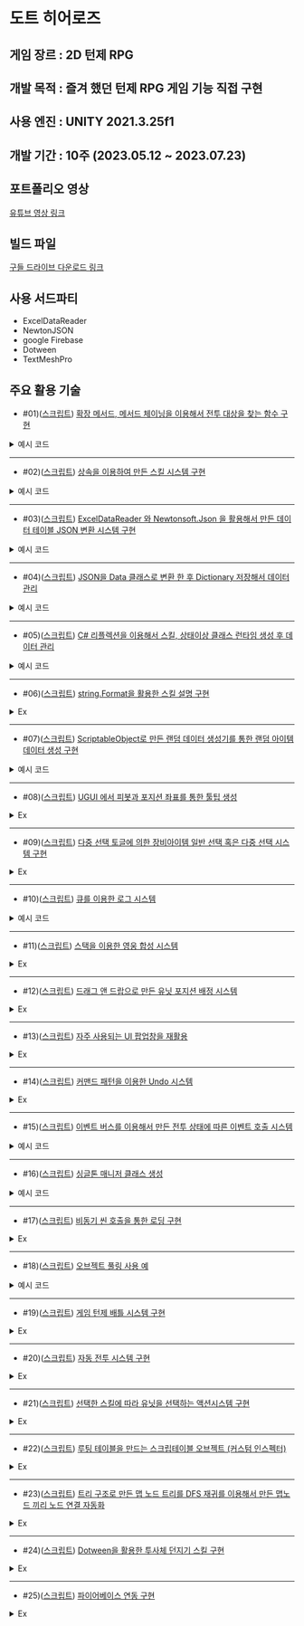 도트 히어로즈
===


게임 장르 : 2D 턴제 RPG
---

개발 목적 : 즐겨 했던 턴제 RPG 게임 기능 직접 구현
---

사용 엔진 : UNITY 2021.3.25f1
---


개발 기간 : 10주 (2023.05.12 ~ 2023.07.23)
---


포트폴리오 영상
---
[유튜브 영상 링크](https://www.youtube.com/watch?v=ZACqozWcwWE&ab_channel=%EB%85%B8%EC%96%B4%EC%9D%B4)


빌드 파일
---
[구들 드라이브 다운로드 링크](https://drive.google.com/file/d/1AINMf5aS2t6UDCPbDsIh2ihyqnkEpRmg/view?usp=sharing)


사용 서드파티
---
* ExcelDataReader
* NewtonJSON
* google Firebase
* Dotween
* TextMeshPro


주요 활용 기술
---
* #01)([스크립트](https://github.com/dkckacka1/DotHeros-2DPortfolio-/blob/main/Portfolio_2D/Assets/02.%20Script/Battle/Unit/SkillSystem/BattleTargetSetExtensions.cs)) [확장 메서드, 메서드 체이닝을 이용해서 전투 대상을 찾는 함수 구현](https://copractice.tistory.com/47)

<details>
<summary>예시 코드</summary>
  
```csharp
public override IEnumerable<BattleUnit> SetTarget(BattleUnit actionUnit, List<GridPosition> targetUnits)
{
    // 적군에서 가장 체력 낮은 적을 타겟으로 잡음
    return targetUnits.GetEnemyTarget(actionUnit, this).OrderLowHealth().GetTargetNum(this).SelectBattleUnit();
}
```

</details>

---
* #02)([스크립트](https://github.com/dkckacka1/DotHeros-2DPortfolio-/blob/main/Portfolio_2D/Assets/02.%20Script/Battle/Unit/SkillSystem/Skill.cs)) [상속을 이용하여 만든 스킬 시스템 구현](https://copractice.tistory.com/60)

<details>
<summary>예시 코드</summary>
  
```csharp
public abstract class Skill
{
    protected SkillData skillData;                                  // 스킬 데이터

    public SkillData GetData => skillData;                          // 스킬 데이터를 리턴한다.
    public Sprite skillSprite;                                      // 스킬의 이미지를 표기할 스프라이트
    public List<Condition> conditionList = new List<Condition>() { null, null, null };  // 스킬이 가지고있는 상태이상

    public Skill(SkillData skillData)
    {
        // 데이터를 참조한다.
        this.skillData = skillData;
        // 스프라이트 이미지를 가져온다.
        this.skillSprite = GameManager.Instance.GetSprite(skillData.skillIconSpriteName);


        if (skillData.conditinID_1 != -1)
            // 스킬 데이터에서 상태이상이 존재하면
        {
            if (GameManager.Instance.TryGetCondition(skillData.conditinID_1, out Condition condition_1))
                // 상태이상을 가져와 리스트에 넣어준다.
            {
                conditionList[0] = condition_1;
            }
            else
                // 상태이상이 존재 하지 않으면
            {
                // null 값 넣기
                conditionList[0] = null;
            }
        }
        else
        // 스킬 데이터에서 상태이상이 존재하지 않으면
        {
            // null 값 넣기
            conditionList[0] = null;
        }

        if (skillData.conditinID_2 != -1)
        {
            if (GameManager.Instance.TryGetCondition(skillData.conditinID_2, out Condition condition_2))
            {
                conditionList[1] = condition_2;
            }
            else
            {
                conditionList[1] = null;
            }
        }
        else
        {
            conditionList[1] = null;
        }

        if (skillData.conditinID_3 != -1)
        {
            if (GameManager.Instance.TryGetCondition(skillData.conditinID_3, out Condition condition_3))
            {
                conditionList[2] = condition_3;
            }
            else
            {
                conditionList[2] = null;
            }
        }
        else
        {
            conditionList[2] = null;
        }
    }

    // ORDER : #06) string.Format을 활용한 스킬 설명 구현
    // 스킬 설명을 보여준다.
    public virtual string GetDesc(int skillLevel)
    {
        string desc = string.Empty;
        object[] values = GetLevelValue(); // 스킬 레벨에 의해 변경될 수치들

        if (values.Length == 0)
            // 변경될 수치가 없다면
        {
            // 스킬 설명을 그대로 리턴
            desc = GetData.skillDesc;
        }
        else
            // 변경될 수치가 있다면
        {
            float[] SetSkillLevelValues = values.Select(value => (float)value * skillLevel).ToArray();
            // 스킬 설명을 string.format 방식으로 가져온다.
            // Cast<object>().ToArray()를 하지않으면 컴파일러가 SetSkillLevelValues을 배열이 아닌 하나의 오브젝트로 판단하여
            // public static String Format(String format, object arg0); 함수를 호출해버린다.
            // Cast<object>().ToArray()를 사용해야
            // public static String Format(String format, params object[] args); 함수를 호출한다.
            desc = string.Format(GetData.skillDesc, SetSkillLevelValues.Cast<object>().ToArray());
        }

        return desc;
    }

    // 스킬을 사용할때 호출되는 가상 함수
    public virtual void Action(object sender, SkillActionEventArgs e)
    {
        // 스킬을 사용하면 로그에 등록된다.
        BattleManager.UIManager.AddLog(GetLogString(e));
    }

    // 로그에 등록될 로그 정보를 만드는 순수 가상 함수
    protected abstract string GetLogString(SkillActionEventArgs e);

    // 스킬 데이터에서 수치를 가져온다.
    private object[] GetLevelValue()
    {
        List<object> levelValues = new List<object>();
        if (GetData.skillLevelValue_1 != 0)
        {
            levelValues.Add(GetData.skillLevelValue_1);
        }

        if (GetData.skillLevelValue_2 != 0)
        {
            levelValues.Add(GetData.skillLevelValue_2);
        }

        if (GetData.skillLevelValue_3 != 0)
        {
            levelValues.Add(GetData.skillLevelValue_3);
        }

        return levelValues.ToArray();
    }
} 
```

</details>

---
* #03)([스크립트](https://github.com/dkckacka1/DotHeros-2DPortfolio-/blob/main/Portfolio_2D/Assets/02.%20Script/Core/Editor/TableToJson.cs)) [ExcelDataReader 와 Newtonsoft.Json 을 활용해서 만든 데이터 테이블 JSON 변환 시스템 구현](https://copractice.tistory.com/61)

<details>
<summary>예시 코드</summary>
  
```csharp
 // 엑셀에서 읽은 정보를 토대로 JSON파일을 생성합니다.
  private static bool WriteJson(DataTableReader reader, int rowCount, string excelPath)
  {
      using (var writer = new JsonTextWriter(File.CreateText(Application.dataPath + Constant.ResorucesDataPath + excelPath + ".json")))
          // JSON 쓰기를 실행합니다.
      {
          // JSON 파일의 속성 이름을 가져옵니다.
          List<string> propertyList = new List<string>();
  
          // 첫번째 행을 읽어옵니다.
          reader.Read();
          for (int i = 0; i < rowCount; i++)
          {
              try
              {
                  // 첫번째 행은 변수의 이름이므로 속성리스트에 넣어줍니다.
                  propertyList.Add(reader.GetString(i));
              }
              catch (InvalidCastException)
              {
                  Debug.LogError("Invalid data type.");
                  return false;
              }
          }
  
          // JSON파일을 만들때 읽기 쉽게 만듭니다.
          writer.Formatting = Formatting.Indented;
          // JSON을 배열값으로 만듭니다.
          writer.WriteStartArray();
          do
          {
              while (reader.Read())
                  // 행을 읽습니다.
              {
                  writer.WriteStartObject();
                  // JSON의 요소를 만듭니다.
                  for (int i = 0; i < propertyList.Count; i++)
                  {
                      writer.WritePropertyName(propertyList[i]);
                      // 각 행열에 맞는 속성값을 가져옵니다.
                      if (int.TryParse(reader.GetValue(i).ToString(), out int intValue))
                          // 가져온 값이 int형인지 확인
                      {
                          // 값을 int형으로 넣어줍니다.
                          writer.WriteValue(intValue);
                      }
                      else if (bool.TryParse(reader.GetValue(i).ToString(), out bool boolValue))
                          // 가져온 값이 bool형인지 확인
                      {
                          // 값을 bool 형으로 넣어줍니다.
                          writer.WriteValue(boolValue);
                      }
                      else if (float.TryParse(reader.GetValue(i).ToString(), out float floatValue))
                          // 가져온 값이 float 형인지 확인
                      {
                          // 값을 float형으로 넣어줍니다.
                          writer.WriteValue(floatValue);
                      }
                      else
                      {
                          // 어떠한 것도 아니라면 문자열형태로 넣어줍니다.
                          writer.WriteValue(reader.GetString(i));
                      }
                  }
  
                  //배열에 요소를 채워 넣습니다.
                  writer.WriteEndObject();
              }
          }
          // 다음행이 존재하지 않을 때 까지 반복합니다
          while (reader.NextResult());
          // JSON 배열 작성을 종료합니다.
          writer.WriteEndArray();
          return true;
      }
  }
```

</details>

---
* #04)([스크립트](https://github.com/dkckacka1/DotHeros-2DPortfolio-/blob/b66275919473052e85dca84890841800e42a5f15/Portfolio_2D/Assets/02.%20Script/Core/GameManager/ResourcesLoader.cs#L63C1-L63C1)) [JSON을 Data 클래스로 변환 한 후 Dictionary 저장해서 데이터 관리](https://copractice.tistory.com/62)

<details>
<summary>예시 코드</summary>
  
```csharp
  // 데이터 타입을 로드합니다
  private static void LoadData<T>(Dictionary<int, Data> dataDic, string jsonPath) where T : Data
  {
      // JSON 파일을 로드 하기위해 TextAsset 타입으로 로드합니다.
      var json = Resources.Load<TextAsset>(jsonPath);
      // 가져온 TextAsset를 가져와서 Data타입으로 역직렬화 합니다.
      var datas = JsonConvert.DeserializeObject<T[]>(json.text);

      // 역직렬화한 Data타입을 Dic에 넣어줍니다.
      foreach (var data in datas)
      {
          dataDic.Add(data.ID, data);
      }
  }
```

</details>

---
* #05)([스크립트](https://github.com/dkckacka1/DotHeros-2DPortfolio-/blob/b66275919473052e85dca84890841800e42a5f15/Portfolio_2D/Assets/02.%20Script/Core/GameManager/GameManager.cs#L385)) [C# 리플렉션을 이용해서 스킬, 상태이상 클래스 런타임 생성 후 데이터 관리](https://copractice.tistory.com/63)

<details>
<summary>예시 코드</summary>
  
```csharp
// 스킬 데이터로 스킬 클래스 생성
  private void LoadSkill()
  {
      foreach (var data in GetDatas<SkillData>())
      {
          SkillData skillData = (data as SkillData);
          // 데이터의 스킬 클래스 이름으로 스킬 클래스 타입 가져오기
          var type = Type.GetType("Portfolio.skill." + (data as SkillData).skillClassName);
          // 만들 클래스
          object obj = null;
          switch (skillData.skillType)
          {
              case eSkillType.ActiveSkill:
                  {
                      // 만든 타입으로 클래스를 런타임 생성한 후 스킬 Dic 에 넣어준다.
                      obj = Activator.CreateInstance(type, skillData as ActiveSkillData);
                      skillDictionary.Add(data.ID, obj as ActiveSkill);
                  }
                  break;
              case eSkillType.PassiveSkill:
                  {
                      // 만든 타입으로 클래스를 런타임 생성한 후 스킬 Dic 에 넣어준다.
                      obj = Activator.CreateInstance(type, skillData as PassiveSkillData);
                      skillDictionary.Add(data.ID, obj as PassiveSkill);
                  }
                  break;
              default:
                  Debug.LogWarning("unknownType");
                  break;
          }
      }
  }
```

</details>

---
* #06)([스크립트](https://github.com/dkckacka1/DotHeros-2DPortfolio-/blob/b66275919473052e85dca84890841800e42a5f15/Portfolio_2D/Assets/02.%20Script/Battle/Unit/SkillSystem/Skill.cs#L87)) [string.Format을 활용한 스킬 설명 구현](https://copractice.tistory.com/64)

<details>
<summary>Ex</summary>
  
![#6](https://github.com/dkckacka1/DotHeros-2DPortfolio-/assets/125544460/1dd11497-3c97-4ac4-be72-2e4e5faa055b)


</details>

---
* #07)([스크립트](https://github.com/dkckacka1/DotHeros-2DPortfolio-/blob/main/Portfolio_2D/Assets/02.%20Script/Core/GameManager/ItemGenerator.cs)) [ScriptableObject로 만든 랜덤 데이터 생성기를 통한 랜덤 아이템 데이터 생성 구현](https://copractice.tistory.com/65)

<details>
<summary>예시 코드</summary>
  
```csharp
public class ItemGenerator : MonoBehaviour
{
    [SerializeField] EquipmentCreateData normalCreateData;      // 평범 등급 아이템 랜덤 데이타 생성기
    [SerializeField] EquipmentCreateData rareCreateData;        // 희귀 등급 아이템 랜덤 데이타 생성기
    [SerializeField] EquipmentCreateData uniqueCreateData;      // 고유 등급 아이템 랜덤 데이타 생성기
    [SerializeField] EquipmentCreateData legendaryCreateData;   // 전설 등급 아이템 랜덤 데이타 생성기

    // 장비 데이타를 생성하는 클래스 new() 제한자를 넣어야 클래스를 생성할 수 있다.
    public T CreateEquipmentItemData<T>(eGradeType itemGrade) where T : EquipmentItemData, new()
    {
        // 새로운 클래스
        T newData = new T();
        EquipmentCreateData creator = null;

        newData.equipmentGrade = itemGrade;

        // 만들 려는 등급에 맞는 랜덤 데이터 생성기를 참조한다.
        switch (itemGrade)
        {
            case eGradeType.Normal:
                creator = this.normalCreateData;
                break;
            case eGradeType.Rare:
                creator = this.rareCreateData;
                break;
            case eGradeType.Unique:
                creator = this.uniqueCreateData;
                break;
            case eGradeType.Legendary:
                creator = this.legendaryCreateData;
                break;
            default:
                Debug.LogWarning("CreateItem Error #1");
                return null;
        }

        if (newData is WeaponData)
            // 만들려는 데이터가 무기데이터 라면
        {
            // 주 스텟은 공격력, 랜덤한 능력치 입력
            SetNewPropertyRound(ref (newData as WeaponData).attackPoint, creator.attackPoint.min, creator.attackPoint.max);
            newData.equipmentType = eEquipmentItemType.Weapon;
        }
        else if (newData is HelmetData)
            // 만들려는 데이터가 헬멧데이터 라면
        {
            // 주 스텟은 생명력, 랜덤한 능력치 입력
            SetNewPropertyRound(ref (newData as HelmetData).healthPoint, creator.healthPoint.min, creator.healthPoint.max);
            newData.equipmentType = eEquipmentItemType.Helmet;
        }
        else if (newData is ArmorData)
            // 만들려는 데이터가 갑옷데이터 라면
        {
            // 주 스텟은 방어력, 랜덤한 능력치 입력
            SetNewPropertyRound(ref (newData as ArmorData).defencePoint, creator.defencePoint.min, creator.defencePoint.max);
            newData.equipmentType = eEquipmentItemType.Armor;
        }
        else if (newData is ShoeData)
            // 만들려는 데이터가 신발데이터 라면
        {
            // 주 스텟은 속도, 랜덤한 능력치 입력
            SetNewPropertyRound(ref (newData as ShoeData).speed, creator.speed.min, creator.speed.max);
            newData.equipmentType = eEquipmentItemType.Shoe;
        }
        else if (newData is AmuletData)
            // 만들려는 데이터가 목걸이데이터 라면
        {
            // 주 스텟은 치명타 확률, 데미지, 랜덤한 능력치 입력
            SetNewProperty(ref (newData as AmuletData).criticalPercent, creator.criticalPercent.min, creator.criticalPercent.max);
            SetNewProperty(ref (newData as AmuletData).criticalDamage, creator.criticalDamage.min, creator.criticalDamage.max);
            newData.equipmentType = eEquipmentItemType.Amulet;
        }
        else if (newData is RingData)
            // 만들려는 데이터가 반지이데이터 라면
        {
            // 주 스텟은 효과 적중, 저항력, 랜덤한 능력치 입력
            SetNewProperty(ref (newData as RingData).effectHit, creator.effectHit.min, creator.effectHit.max);
            SetNewProperty(ref (newData as RingData).effectResistance, creator.effectRes.min, creator.effectRes.max);
            newData.equipmentType = eEquipmentItemType.Ring;
        }
        else
        {
            Debug.LogWarning("CreateItem Error #2");
            return null;
        }

        //랜덤한 세트 입력
        newData.setType = (eSetType)Random.Range(0, (int)eSetType.Count);
        return newData;
    }

    // 아이템 강화
    public void ReinforceEquipment(EquipmentItemData data)
    {
        // 강화 수치 증가
        data.reinforceCount++;

        // 각 아이템에 맞는 능력치 증가
        if (data is WeaponData)
        {
            (data as WeaponData).attackPoint = Mathf.Floor((data as WeaponData).attackPoint * 1.2f);
        }
        else if (data is ArmorData)
        {
            (data as ArmorData).defencePoint = Mathf.Floor((data as ArmorData).defencePoint * 1.2f);
        }
        else if (data is HelmetData)
        {
            (data as HelmetData).healthPoint = Mathf.Floor((data as HelmetData).healthPoint * 1.2f);

        }
        else if (data is ShoeData)
        {
            (data as ShoeData).speed = Mathf.Floor((data as ShoeData).speed * 1.1f);
        }
        else if (data is AmuletData)
        {
            (data as AmuletData).criticalPercent = (data as AmuletData).criticalPercent + 0.01f;
            (data as AmuletData).criticalDamage = (data as AmuletData).criticalDamage + 0.01f;

        }
        else if (data is RingData)
        {
            (data as RingData).effectHit = (data as RingData).effectHit + 0.01f;
            (data as RingData).effectResistance = (data as RingData).effectResistance + 0.01f;
        }

        // 강화 수치가 3늘어날때마다 옵션 스탯을 하나씩 부여한다.
        if (data.reinforceCount == 3)
        {
            AddOption(ref data.optionStat_1_Type, ref data.optionStat_1_value, GetEquipmentOptionStat(data), data.equipmentGrade);
        }
        else if (data.reinforceCount == 6)
        {
            AddOption(ref data.optionStat_2_Type, ref data.optionStat_2_value, GetEquipmentOptionStat(data), data.equipmentGrade);
        }
        else if (data.reinforceCount == 9)
        {
            AddOption(ref data.optionStat_3_Type, ref data.optionStat_3_value, GetEquipmentOptionStat(data), data.equipmentGrade);
        }
        else if (data.reinforceCount == 12)
        {
            AddOption(ref data.optionStat_4_Type, ref data.optionStat_4_value, GetEquipmentOptionStat(data), data.equipmentGrade);
        }
    }
```

</details>

---
* #08)([스크립트](https://github.com/dkckacka1/DotHeros-2DPortfolio-/blob/b66275919473052e85dca84890841800e42a5f15/Portfolio_2D/Assets/02.%20Script/Lobby/UI/InventoryPanel/InventoryPanel.cs#L66)) [UGUI 에서 피봇과 포지션 좌표를 통한 툴팁 생성](https://copractice.tistory.com/66)

<details>
<summary>Ex</summary>
  
![#8](https://github.com/dkckacka1/DotHeros-2DPortfolio-/assets/125544460/b39df7ac-075d-482b-99f5-038cbb2c6a7c)

</details>

---
* #09)([스크립트](https://github.com/dkckacka1/DotHeros-2DPortfolio-/blob/b66275919473052e85dca84890841800e42a5f15/Portfolio_2D/Assets/02.%20Script/Lobby/UI/InventoryPanel/EquipmentInventory.cs#L77)) [다중 선택 토글에 의한 장비아이템 일반 선택 혹은 다중 선택 시스템 구현](https://copractice.tistory.com/67)

<details>
<summary>Ex</summary>
  
![#9](https://github.com/dkckacka1/DotHeros-2DPortfolio-/assets/125544460/3028fbff-a6e4-409e-b511-b4b3d7553578)

</details>

---
* #10)([스크립트](https://github.com/dkckacka1/DotHeros-2DPortfolio-/blob/main/Portfolio_2D/Assets/02.%20Script/Battle/UI/BattleLogUI.cs)) [큐를 이용한 로그 시스템](https://copractice.tistory.com/68)

<details>
<summary>예시 코드</summary>
  
```csharp
public class BattleLogUI : MonoBehaviour
{
    [SerializeField] int logCount = 5;                          // 로그가 표시될 최대 갯수
    [SerializeField] TextMeshProUGUI logText;                   // 로그 텍스트

    private Queue<string> logQueue = new Queue<string>();       // 로그 큐

    private void Start()
    {
        // 로그를 초기화 한다.
        ResetLog();
    }

    // 로그를 업데이트 한다.
    private void UpdateLog()
    { 
        string logtxt = string.Empty;

        // 로그 큐를 순회하며 로그를 쌓는다.
        foreach (string log in logQueue)
        {
            logtxt += ("\n" + log);
        }

        // 로그 출력
        logText.text = logtxt;
    }

    // 로그를 더해준다.
    public void AddLog(string logText)
    {
        // 로그를 로그 큐에 넣는다.
        logQueue.Enqueue(logText);
        
        // 만약 로그큐가 최대 카운트를 넘어가면
        if (logQueue.Count > logCount)
        {
            // 가장 오래된 로그를 없애준다.
            logQueue.Dequeue();
        }

        // 로그를 업데이트 합니다.
        UpdateLog();
    }

    // 로그텍스트와 큐를 초기화한다.
    public void ResetLog()
    {
        logQueue.Clear();
        logText.text = "";
    }
}
```

</details>

---
* #11)([스크립트](https://github.com/dkckacka1/DotHeros-2DPortfolio-/blob/main/Portfolio_2D/Assets/02.%20Script/Lobby/UI/HeroPanel/CompositionPanel/UnitCompositionPanelUI.cs)) [스택을 이용한 영웅 합성 시스템](https://copractice.tistory.com/69)

<details>
<summary>Ex</summary>
  
![#11](https://github.com/dkckacka1/DotHeros-2DPortfolio-/assets/125544460/729f0a24-42f3-401c-96d6-1dc18f628ec7)

</details>

---
* #12)([스크립트](https://github.com/dkckacka1/DotHeros-2DPortfolio-/blob/main/Portfolio_2D/Assets/02.%20Script/WorldMap/UI/UnitSlotSelector_FormationPopup.cs)) [드래그 앤 드랍으로 만든 유닛 포지션 배정 시스템](https://copractice.tistory.com/70)

<details>
<summary>Ex</summary>
  
![#12](https://github.com/dkckacka1/DotHeros-2DPortfolio-/assets/125544460/224bd48d-5c42-4eb5-bc88-954dd662589c)

</details>

---
* #13)([스크립트](https://github.com/dkckacka1/DotHeros-2DPortfolio-/blob/b66275919473052e85dca84890841800e42a5f15/Portfolio_2D/Assets/02.%20Script/Core/GameManager/UIManager.cs#L81)) [자주 사용되는 UI 팝업창을 재활용](https://copractice.tistory.com/71)

<details>
<summary>Ex</summary>
  
![#13](https://github.com/dkckacka1/DotHeros-2DPortfolio-/assets/125544460/90c5387c-f1fa-45df-b579-bcbbdb51c8ac)

</details>

---
* #14)([스크립트](https://github.com/dkckacka1/DotHeros-2DPortfolio-/blob/b66275919473052e85dca84890841800e42a5f15/Portfolio_2D/Assets/02.%20Script/Lobby/Core/LobbyUIManager.cs#L99)) [커맨드 패턴을 이용한 Undo 시스템](https://copractice.tistory.com/72)

<details>
<summary>Ex</summary>
  
![#14](https://github.com/dkckacka1/DotHeros-2DPortfolio-/assets/125544460/166bedf4-37e4-4bfd-a6a5-6dca7cc76a7b)

</details>

---
* #15)([스크립트](https://github.com/dkckacka1/DotHeros-2DPortfolio-/blob/b66275919473052e85dca84890841800e42a5f15/Portfolio_2D/Assets/02.%20Script/Battle/Core/BattleManager.cs#L446)) [이벤트 버스를 이용해서 만든 전투 상태에 따른 이벤트 호출 시스템](https://copractice.tistory.com/73)

<details>
<summary>예시 코드</summary>
  
```csharp
// 전투 상태에 이벤트 구독
  public void PublishEvent(eBattleState state, UnityAction action)
  {
      if (StateEventHandlerDic.ContainsKey(state))
      // 이벤트 Dic에 해당 전투 상태 KEY가 있다면
      {
          //이벤트 구독
          StateEventHandlerDic[state].AddListener(action);
      }
      else
      {
          //KV 생성후 이벤트 구독
          StateEventHandlerDic.Add(state, new UnityEvent());
          StateEventHandlerDic[state].AddListener(action);
      }
  }

  // 이벤트 구독 해제
  public void UnPublishEvent(eBattleState state, UnityAction action)
  {
      if (StateEventHandlerDic.ContainsKey(state))
      {
          StateEventHandlerDic[state].RemoveListener(action);
      }
  }

  // 구독한 이벤트 모두 호출
  public void InvokeStateEvent(eBattleState state)
  {
      if (StateEventHandlerDic.ContainsKey(state))
      {
          StateEventHandlerDic[state]?.Invoke();
      }
  }
```

</details>

---
* #16)([스크립트](https://github.com/dkckacka1/DotHeros-2DPortfolio-/blob/b66275919473052e85dca84890841800e42a5f15/Portfolio_2D/Assets/02.%20Script/Battle/Core/BattleManager.cs#L67)) [싱글톤 매니저 클래스 생성](https://copractice.tistory.com/74)

<details>
<summary>예시 코드</summary>
  
```csharp
private void Awake()
{
    // 싱글톤 생성
    if (Instance != null)
    {
        Debug.LogError("BattleManager is already created");
        Destroy(this.gameObject);
        return;
    }

    Instance = this;

    uiManager = GetComponentInChildren<BattleUIManager>();
    battleFactory = GetComponentInChildren<BattleFactory>();
    turnBaseSystem = GetComponentInChildren<TurnBaseSystem>();
    actionSystem = GetComponentInChildren<ActionSystem>();
    manaSystem = GetComponentInChildren<ManaSystem>();
    objectPool = GetComponentInChildren<ObjectPool>();
}
```

</details>

---
* #17)([스크립트](https://github.com/dkckacka1/DotHeros-2DPortfolio-/blob/b66275919473052e85dca84890841800e42a5f15/Portfolio_2D/Assets/02.%20Script/Start/Core/StartManager.cs#L39)) [비동기 씬 호출을 통한 로딩 구현](https://copractice.tistory.com/75)

<details>
<summary>Ex</summary>
  
![#17](https://github.com/dkckacka1/DotHeros-2DPortfolio-/assets/125544460/9a905e9d-2552-496d-9095-95486a522306)


</details>

---
* #18)([스크립트](https://github.com/dkckacka1/DotHeros-2DPortfolio-/blob/main/Portfolio_2D/Assets/02.%20Script/Battle/Core/ObjectPool.cs)) [오브젝트 풀링 사용 예](https://copractice.tistory.com/76)

<details>
<summary>예시 코드</summary>
  
```csharp
private BattleTextUI CreateBattleText()
    // 전투 텍스트 생성
{
    var newBattleText = Instantiate(battleTextPrefab, battleTextParents.transform);
    ReleaseBattleText(newBattleText);
    return newBattleText;
}

public BattleTextUI SpawnBattleText(bool isActive = true)
    // 전투 텍스트 소환
{
    if (battleTextPool.Count == 0)
        // 만약 풀이 비어있다면 새로운 텍스트 생성
    {
        CreateBattleText();
    }

    var battleText = battleTextPool.Dequeue();
    battleText.gameObject.SetActive(isActive);

    return battleText;
}

public void ReleaseBattleText(BattleTextUI releaseBattleText)
    // 전투 텍스트 반환
{
    releaseBattleText.gameObject.SetActive(false);
    releaseBattleText.transform.position = Vector3.zero;
    releaseBattleText.transform.rotation = Quaternion.identity;
    // 풀에 넣어준다.
    battleTextPool.Enqueue(releaseBattleText);
}
```

</details>

---
* #19)([스크립트](https://github.com/dkckacka1/DotHeros-2DPortfolio-/blob/main/Portfolio_2D/Assets/02.%20Script/Battle/Core/TurnBaseSystem.cs)) [게임 턴제 배틀 시스템 구현](https://copractice.tistory.com/77)

<details>
<summary>Ex</summary>
  
![#19](https://github.com/dkckacka1/DotHeros-2DPortfolio-/assets/125544460/bfc3008d-2696-4982-bce4-b865e7ff82b6)


</details>

---
* #20)([스크립트](https://github.com/dkckacka1/DotHeros-2DPortfolio-/blob/main/Portfolio_2D/Assets/02.%20Script/Battle/Unit/AISystem/AISystem.cs)) [자동 전투 시스템 구현](https://copractice.tistory.com/78)

<details>
<summary>Ex</summary>
  
![#20](https://github.com/dkckacka1/DotHeros-2DPortfolio-/assets/125544460/4626c4a3-f49e-4b40-ac75-6789a2ca3068)


</details>

---
* #21)([스크립트](https://github.com/dkckacka1/DotHeros-2DPortfolio-/blob/main/Portfolio_2D/Assets/02.%20Script/Battle/Core/ActionSystem.cs)) [선택한 스킬에 따라 유닛을 선택하는 액션시스템 구현](https://copractice.tistory.com/79)

<details>
<summary>Ex</summary>
  
![#21](https://github.com/dkckacka1/DotHeros-2DPortfolio-/assets/125544460/ceba155a-1576-462d-9332-66c081b5df31)


</details>

---
* #22)([스크립트](https://github.com/dkckacka1/DotHeros-2DPortfolio-/blob/main/Portfolio_2D/Assets/02.%20Script/Core/Map/LootItemTable.cs)) [루팅 테이블을 만드는 스크립테이블 오브젝트 (커스텀 인스펙터)](https://copractice.tistory.com/80)

<details>
<summary>Ex</summary>
  
![#22](https://github.com/dkckacka1/DotHeros-2DPortfolio-/assets/125544460/5a5c8dd1-a873-45f0-b6c3-6581743de457)


</details>

---
* #23)([스크립트](https://github.com/dkckacka1/DotHeros-2DPortfolio-/blob/b66275919473052e85dca84890841800e42a5f15/Portfolio_2D/Assets/02.%20Script/WorldMap/Editor/MapNodeDraw.cs#L23)) [트리 구조로 만든 맵 노드 트리를 DFS 재귀를 이용해서 만든 맵노드 끼리 노드 연결 자동화](https://copractice.tistory.com/81)

<details>
<summary>Ex</summary>
  
![#23](https://github.com/dkckacka1/DotHeros-2DPortfolio-/assets/125544460/c8a91640-0a4a-4c55-b3f2-d8c6af7b8f4c)


</details>

---
* #24)([스크립트](https://github.com/dkckacka1/DotHeros-2DPortfolio-/blob/f98487a65e925662b1aa78bcfee3bd133d675ace/Portfolio_2D/Assets/02.%20Script/Battle/Unit/SkillSystem/SkillList/ActiveSkill/Skill_GWEN_BaseAttack.cs#L29)) [Dotween을 활용한 투사체 던지기 스킬 구현](https://copractice.tistory.com/85)

<details>
<summary>Ex</summary>
  
![#24](https://github.com/dkckacka1/DotHeros-2DPortfolio-/assets/125544460/2b56d2a5-cccc-44f9-81a2-5b59f14e581f)


</details>

---
* #25)([스크립트](https://github.com/dkckacka1/DotHeros-2DPortfolio-/blob/main/Portfolio_2D/Assets/02.%20Script/Core/GameManager/NetworkManager.cs)) [파이어베이스 연동 구현](https://copractice.tistory.com/86)

<details>
<summary>Ex</summary>
  
![#25](https://github.com/dkckacka1/DotHeros-2DPortfolio-/assets/125544460/34a7f0a6-9041-47e5-a17f-e8356e62c14b)


</details>

